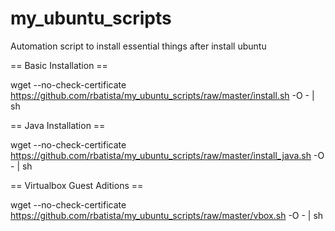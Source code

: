 my_ubuntu_scripts
=================

Automation script to install essential things after install ubuntu

== Basic Installation ==

wget --no-check-certificate https://github.com/rbatista/my_ubuntu_scripts/raw/master/install.sh -O - | sh

== Java Installation ==

wget --no-check-certificate https://github.com/rbatista/my_ubuntu_scripts/raw/master/install_java.sh -O - | sh

== Virtualbox Guest Aditions ==

wget --no-check-certificate https://github.com/rbatista/my_ubuntu_scripts/raw/master/vbox.sh -O - | sh
